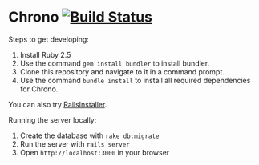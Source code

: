 # Chrono [![Build Status](https://travis-ci.org/cs506-chrono/website.svg?branch=master)](https://travis-ci.org/cs506-chrono/website)

Steps to get developing:

1. Install Ruby 2.5
2. Use the command `gem install bundler` to install bundler.
3. Clone this repository and navigate to it in a command prompt.
4. Use the command `bundle install` to install all required dependencies for Chrono.

You can also try [RailsInstaller](http://railsinstaller.org/en).


Running the server locally:

1. Create the database with `rake db:migrate`
2. Run the server with `rails server`
3. Open `http://localhost:3000` in your browser